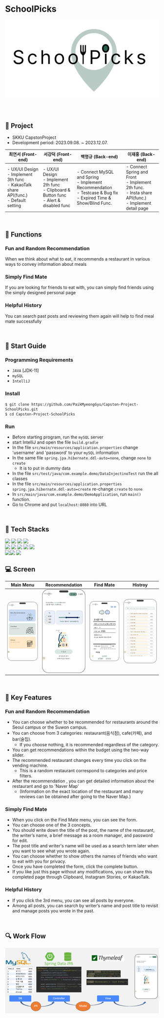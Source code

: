 # SchoolPicks

![logo](./img/logo.png)

<br><br>

## :book: Project
- SKKU CapstonProject
- Development period: 2023.09.08. ~ 2023.12.07.

| 최연서 (Front-end)                                                                                | 서강덕 (Front-end)                                                                                   | 백명규 (Back-end)                                                                                                           | 이재홍 (Back-end)                                                                                                |
|------------------------------------------------------------------------------------------------|---------------------------------------------------------------------------------------------------|--------------------------------------------------------------------------------------------------------------------------|---------------------------------------------------------------------------------------------------------------|
| - UX/UI Design<br/>- Implement 3th func<br/>- KakaoTalk share API(func.)<br/>- Default setting | - UX/UI Design<br/>- Implement 2th func<br/>- Clipboard & Button func<br/>- Alert & disabled func | - Connect MySQL and Spring<br/>- Implement Recommendation<br/>- Testcase & Bug fix<br/>- Expired Time & Show/Blind Func. | - Connect Spring and Front<br/>- Implement 2th func.<br/>- Insta share API(func.)<br/>- Implement detail page |



<br>

## :hamburger: Functions

### Fun and Random Recommendation
When we think about what to eat, it recommends a restaurant in various ways to convey information about meals

### Simply Find Mate
If you are looking for friends to eat with, you can simply find friends using the simply designed personal page

### Helpful History
You can search past posts and reviewing them again will help to find meal mate successfully


<br>

## :rocket: Start Guide
### Programming Requirements
- `JAVA` [JDK-11]
- `mySQL`
- `IntelliJ`

### Install
```
$ git clone https://github.com/PaikMyeongGyu/Capston-Project-SchoolPicks.git
$ cd Capston-Project-SchoolPicks
```

### Run
- Before starting program, run the `mySQL` server
- start IntelliJ and open the file `build.gradle`
- In the file `src/main/resources/application.properties` change 'username' and 'password' to your `mySQL` information
- In the same file `spring.jpa.hibernate.ddl-auto=none`, change `none` to `create`
  - It is to put in dummy data
- In the file `src/test/java/com.example.demo/DataInjectinoTest` run the all classes
- In the file `src/main/resources/application.properties` `spring.jpa.hibernate.ddl-auto=create`   re-change `create` to `none`
- In `src/main/java/com.example.demo/DemoApplication`, run `main()` function.
- Go to Chrome and put `localhost:8080` into URL
<br>



## :school: Tech Stacks
<img src="https://img.shields.io/badge/Figma-F24E1E?style=for-the-badge&logo=figma&logoColor=white">
<img src="https://img.shields.io/badge/HTML-E34F26?style=for-the-badge&logo=html5&logoColor=white">
<img src="https://img.shields.io/badge/CSS-1572B6?style=for-the-badge&logo=css3&logoColor=white">
<img src="https://img.shields.io/badge/JavaScript-F7DF1E?style=for-the-badge&logo=javascript&logoColor=white">
<br>
<img src="https://img.shields.io/badge/java-007396?style=for-the-badge&logo=java&logoColor=white">
<img src="https://img.shields.io/badge/Spring-6DB33F?style=for-the-badge&logo=spring&logoColor=white">
<img src="https://img.shields.io/badge/SpringBoot-6DB33F?style=for-the-badge&logo=springboot&logoColor=white">
<img src="https://img.shields.io/badge/MySQL-4479A1?style=for-the-badge&logo=mysql&logoColor=white">
<img src="https://img.shields.io/badge/Thymeleaf-005F0F?style=for-the-badge&logo=thymeleaf&logoColor=white">
<br>
<img src="https://img.shields.io/badge/IntelliJ-000000?style=for-the-badge&logo=intellij-idea&logoColor=white"><img src="https://img.shields.io/badge/git-F05032?style=for-the-badge&logo=git&logoColor=white">
<img src="https://img.shields.io/badge/github-181717?style=for-the-badge&logo=github&logoColor=white">







<br>

## :computer: Screen


| Main Menu                                               | Recommendation                                          | Find Mate                                               | Histroy                                                 |
|---------------------------------------------------------|---------------------------------------------------------|---------------------------------------------------------|---------------------------------------------------------|
| <img src="./img/screen1.png" width="400" height="auto"> | <img src="./img/screen2.png" width="250" height="auto"> | <img src="./img/screen3.png" width="400" height="auto"> | <img src="./img/screen4.png" width="400" height="auto"> |



<br>

## :dart: Key Features

### Fun and Random Recommendation
- You can choose whether to be recommended for restaurants around the Seoul campus or the Suwon campus.
- You can choose from 3 categories: restaurant(음식점), cafe(카페), and bar(술집).
  - If you choose nothing, it is recommended regardless of the category.
- You can get recommendations within the budget using the two-way slider.
- The recommended restaurant changes every time you click on the vending machine.
  - This is a random restaurant correspond to categories and price filters.
- After the recommendation , you can get detailed information about the restaurant and go to 'Naver Map'
  - (Information on the exact location of the restaurant and many reviews can be obtained after going to the Naver Map.)

### Simply Find Mate
- When you click on the Find Mate menu, you can see the form.
- You can choose one of the 3 concepts.
- You should write down the title of the post, the name of the restaurant, the writer’s name, a brief message as a room manager, and password for edit.
- The post title and writer's name will be used as a search term later when you want to see what you wrote again.
- You can choose whether to show others the names of friends who want to eat with you for privacy.
- Once you have completed the form, click the complete button.
- If you like just this page without any modifications, you can share this completed page through Clipboard, Instagram Stories, or KakaoTalk.

### Helpful History
- If you click the 3rd menu, you can see all posts by everyone.
- Among all posts, you can search by writer’s name and post title to revisit and manage posts you wrote in the past.

<br>

## :mag: Work Flow

![architecture2](./img/workflow.png)